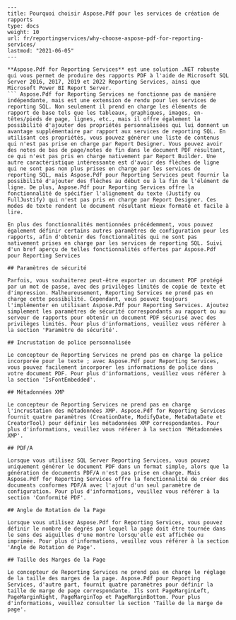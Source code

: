 ```
---
title: Pourquoi choisir Aspose.Pdf pour les services de création de rapports
type: docs
weight: 10
url: fr/reportingservices/why-choose-aspose-pdf-for-reporting-services/
lastmod: "2021-06-05"
---

**Aspose.Pdf for Reporting Services** est une solution .NET robuste qui vous permet de produire des rapports PDF à l'aide de Microsoft SQL Server 2016, 2017, 2019 et 2022 Reporting Services, ainsi que Microsoft Power BI Report Server.
``` Aspose.Pdf for Reporting Services ne fonctionne pas de manière indépendante, mais est une extension de rendu pour les services de reporting SQL. Non seulement il prend en charge les éléments de rapport de base tels que les tableaux, graphiques, images, en-têtes/pieds de page, lignes, etc., mais il offre également la possibilité d'ajouter des propriétés personnalisées qui lui donnent un avantage supplémentaire par rapport aux services de reporting SQL. En utilisant ces propriétés, vous pouvez générer une liste de contenus qui n'est pas prise en charge par Report Designer. Vous pouvez avoir des notes de bas de page/notes de fin dans le document PDF résultant, ce qui n'est pas pris en charge nativement par Report Builder. Une autre caractéristique intéressante est d'avoir des flèches de ligne qui ne sont pas non plus prises en charge par les services de reporting SQL, mais Aspose.Pdf pour Reporting Services peut fournir la possibilité d'ajouter des flèches au début ou à la fin de l'élément de ligne. De plus, Aspose.Pdf pour Reporting Services offre la fonctionnalité de spécifier l'alignement du texte (Justify ou FullJustify) qui n'est pas pris en charge par Report Designer. Ces modes de texte rendent le document résultant mieux formaté et facile à lire.

En plus des fonctionnalités mentionnées précédemment, vous pouvez également définir certains autres paramètres de configuration pour les rapports, afin d'obtenir des fonctionnalités qui ne sont pas nativement prises en charge par les services de reporting SQL. Suivi d'un bref aperçu de telles fonctionnalités offertes par Aspose.Pdf pour Reporting Services

## Paramètres de sécurité

Parfois, vous souhaiterez peut-être exporter un document PDF protégé par un mot de passe, avec des privilèges limités de copie de texte et d'impression. Malheureusement, Reporting Services ne prend pas en charge cette possibilité. Cependant, vous pouvez toujours l'implémenter en utilisant Aspose.Pdf pour Reporting Services. Ajoutez simplement les paramètres de sécurité correspondants au rapport ou au serveur de rapports pour obtenir un document PDF sécurisé avec des privilèges limités. Pour plus d'informations, veuillez vous référer à la section 'Paramètre de sécurité'.

## Incrustation de police personnalisée

Le concepteur de Reporting Services ne prend pas en charge la police incorporée pour le texte ; avec Aspose.Pdf pour Reporting Services, vous pouvez facilement incorporer les informations de police dans votre document PDF. Pour plus d'informations, veuillez vous référer à la section 'IsFontEmbedded'.

## Métadonnées XMP

Le concepteur de Reporting Services ne prend pas en charge l'incrustation des métadonnées XMP. Aspose.Pdf for Reporting Services fournit quatre paramètres (CreationDate, ModifyDate, MetaDataDate et CreatorTool) pour définir les métadonnées XMP correspondantes. Pour plus d'informations, veuillez vous référer à la section 'Métadonnées XMP'.

## PDF/A

Lorsque vous utilisez SQL Server Reporting Services, vous pouvez uniquement générer le document PDF dans un format simple, alors que la génération de documents PDF/A n'est pas prise en charge. Mais Aspose.Pdf for Reporting Services offre la fonctionnalité de créer des documents conformes PDF/A avec l'ajout d'un seul paramètre de configuration. Pour plus d'informations, veuillez vous référer à la section 'Conformité PDF'.

## Angle de Rotation de la Page

Lorsque vous utilisez Aspose.Pdf for Reporting Services, vous pouvez définir le nombre de degrés par lequel la page doit être tournée dans le sens des aiguilles d'une montre lorsqu'elle est affichée ou imprimée. Pour plus d'informations, veuillez vous référer à la section 'Angle de Rotation de Page'.

## Taille des Marges de la Page

Le concepteur de Reporting Services ne prend pas en charge le réglage de la taille des marges de la page. Aspose.Pdf pour Reporting Services, d'autre part, fournit quatre paramètres pour définir la taille de marge de page correspondante. Ils sont PageMarginLeft, PageMarginRight, PageMarginTop et PageMarginBottom. Pour plus d'informations, veuillez consulter la section 'Taille de la marge de page'.